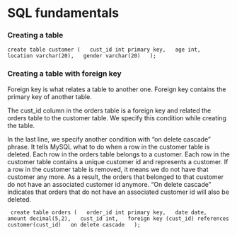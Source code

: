 # SQL fundamentals

### Creating a table
``
create table customer (  
cust_id int primary key,  
age int,  
location varchar(20),  
gender varchar(20)  
);  
``
  
### Creating a table with foreign key  
Foreign key is what relates a table to another one. Foreign key contains the primary key of another table.  
  
The cust_id column in the orders table is a foreign key and related the orders table to the customer table. We specify this condition while creating the table.  
  
In the last line, we specify another condition with “on delete cascade” phrase. It tells MySQL what to do when a row in the customer table is deleted. Each row in the orders table belongs to a customer. Each row in the customer table contains a unique customer id and represents a customer. If a row in the customer table is removed, it means we do not have that customer any more. As a result, the orders that belonged to that customer do not have an associated customer id anymore. “On delete cascade” indicates that orders that do not have an associated customer id will also be deleted.  

`` 
create table orders (  
order_id int primary key,  
date date,  
amount decimal(5,2),  
cust_id int,  
foreign key (cust_id) references customer(cust_id)  
on delete cascade  
);
``
